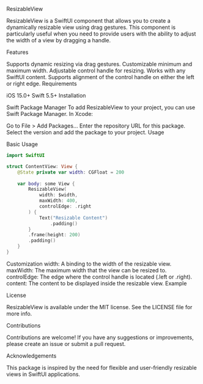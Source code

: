 ResizableView

ResizableView is a SwiftUI component that allows you to create a dynamically resizable view using drag gestures. This component is particularly useful when you need to provide users with the ability to adjust the width of a view by dragging a handle.

Features

Supports dynamic resizing via drag gestures.
Customizable minimum and maximum width.
Adjustable control handle for resizing.
Works with any SwiftUI content.
Supports alignment of the control handle on either the left or right edge.
Requirements

iOS 15.0+
Swift 5.5+
Installation

Swift Package Manager
To add ResizableView to your project, you can use Swift Package Manager. In Xcode:

Go to File > Add Packages...
Enter the repository URL for this package.
Select the version and add the package to your project.
Usage

Basic Usage
```Swift
import SwiftUI

struct ContentView: View {
    @State private var width: CGFloat = 200
    
    var body: some View {
        ResizableView(
            width: $width,
            maxWidth: 400,
            controlEdge: .right
        ) {
            Text("Resizable Content")
                .padding()
        }
        .frame(height: 200)
        .padding()
    }
}
```

Customization
width: A binding to the width of the resizable view.
maxWidth: The maximum width that the view can be resized to.
controlEdge: The edge where the control handle is located (.left or .right).
content: The content to be displayed inside the resizable view.
Example

License

ResizableView is available under the MIT license. See the LICENSE file for more info.

Contributions

Contributions are welcome! If you have any suggestions or improvements, please create an issue or submit a pull request.

Acknowledgements

This package is inspired by the need for flexible and user-friendly resizable views in SwiftUI applications.
